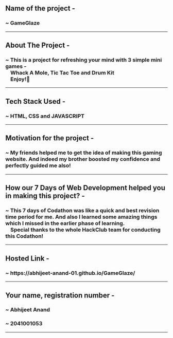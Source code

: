 <h2>Name of the project - </h2>
 <h3>~ GameGlaze</h3> <hr>
   
<h2>About The Project - </h2>
  <h3>~ This is a project for refreshing your mind with 3 simple mini games - <br> &nbsp &nbsp Whack A Mole, Tic Tac Toe and Drum Kit <br> &nbsp &nbsp Enjoy!🎉</h3> <hr>

<h2>Tech Stack Used - </h2>
  <h3>~ HTML, CSS and JAVASCRIPT </h3> <hr>
  
  <h2>Motivation for the project - </h2>
  <h3>~ My friends helped me to get the idea of making this gaming website. And indeed my brother boosted my confidence and perfectly guided me also!</h3> <hr>
  
  <h2>How our 7 Days of Web Development helped you in making this project? - </h2>
  <h3>~ This 7 days of Codathon was like a quick and best revision time period for me. And also I learned some amazing things which I missed in the earlier phase of learning. <br> &nbsp &nbsp Special thanks to the whole HackClub team for conducting this Codathon!</h3> <hr>
  
  <h2>Hosted Link - </h2>
  <h3>~ https://abhijeet-anand-01.github.io/GameGlaze/ </h3> <hr>
  
  <h2>Your name, registration number - </h2>
  <h3>~ Abhijeet Anand</h3>
  <h3>~ 2041001053</h3> <hr>
  
